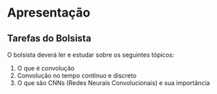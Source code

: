 # Apresentação

## Tarefas do Bolsista
O bolsista deverá ler e estudar sobre os seguintes tópicos:

1. O que é convolução
2. Convolução no tempo contínuo e discreto
3. O que são CNNs (Redes Neurais Convolucionais) e sua importância